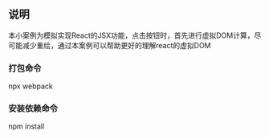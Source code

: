
## 说明
本小案例为模拟实现React的JSX功能，点击按钮时，首先进行虚拟DOM计算，尽可能减少重绘，通过本案例可以帮助更好的理解react的虚拟DOM

### 打包命令
npx webpack

### 安装依赖命令
npm install
